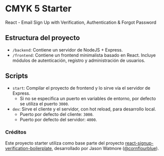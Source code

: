 # CMYK 5 Starter

React - Email Sign Up with Verification, Authentication & Forgot Password

## Estructura del proyecto

* `/backend`: Contiene un servidor de NodeJS + Express.
* `/frontend`: Contiene un frontend minimalista basado en React. Incluye módulos de autenticación, registro y administración de usuarios.

## Scripts

* `start`: Compilar el proyecto de frontend y lo sirve vía el servidor de Express.
  * Si no se especifica un puerto en variables de entorno, por defecto se utiliza el puerto `3000`.
* `dev`: Sirve el cliente y el servidor, con hot reload, para desarrollo local.
  * Puerto por defecto del cliente: `3000`.
  * Puerto por defecto del servidor: `4000`.

### Créditos
Este proyecto starter utiliza como base parte del proyecto [react-signup-verification-boilerplate](https://jasonwatmore.com/post/2020/04/22/react-email-sign-up-with-verification-authentication-forgot-password), desarrollado por Jason Watmore ([@cornflourblue](https://github.com/cornflourblue)).
